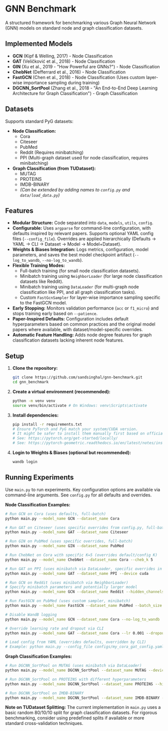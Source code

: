 # GNN Benchmark

A structured framework for benchmarking various Graph Neural Network (GNN) models on standard node and graph classification datasets.

## Implemented Models

*   **GCN** (Kipf & Welling, 2017) - Node Classification
*   **GAT** (Veličković et al., 2018) - Node Classification
*   **GIN** (Xu et al., 2019 - "How Powerful are GNNs?") - Node Classification
*   **ChebNet** (Defferrard et al., 2016) - Node Classification
*   **FastGCN** (Chen et al., 2018) - Node Classification (Uses custom layer-wise importance sampling during training)
*   **DGCNN_SortPool** (Zhang et al., 2018 - "An End-to-End Deep Learning Architecture for Graph Classification") - Graph Classification

## Datasets

Supports standard PyG datasets:

*   **Node Classification:**
    *   Cora
    *   Citeseer
    *   PubMed
    *   Reddit (Requires minibatching)
    *   PPI (Multi-graph dataset used for node classification, requires minibatching)
*   **Graph Classification (from TUDataset):**
    *   MUTAG
    *   PROTEINS
    *   IMDB-BINARY
    *   *(Can be extended by adding names to `config.py` and `data/load_data.py`)*

## Features

*   **Modular Structure:** Code separated into `data`, `models`, `utils`, `config`.
*   **Configurable:** Uses `argparse` for command-line configuration, with defaults inspired by relevant papers. Supports optional YAML config files (`--config_file`). Overrides are applied hierarchically (Defaults -> YAML -> CLI -> Dataset -> Model -> Model+Dataset).
*   **Weights & Biases Integration:** Logs metrics, configuration, model parameters, and saves the best model checkpoint artifact (`--log_to_wandb`, `--no-log_to_wandb`).
*   **Flexible Training Modes:**
    *   Full-batch training (for small node classification datasets).
    *   Minibatch training using `NeighborLoader` (for large node classification datasets like Reddit).
    *   Minibatch training using `DataLoader` (for multi-graph node classification like PPI, and all graph classification tasks).
    *   Custom `FastGcnSampler` for layer-wise importance sampling specific to the FastGCN model.
*   **Early Stopping:** Monitors validation performance (`acc` or `f1_micro`) and stops training early based on `--patience`.
*   **Paper-Inspired Defaults:** Configuration includes default hyperparameters based on common practices and the original model papers where available, with dataset/model-specific overrides.
*   **Automatic Feature Handling:** Adds node degree features for graph classification datasets lacking inherent node features.

## Setup

1.  **Clone the repository:**
    ```bash
    git clone https://github.com/sandsinghal/gnn-benchmark.git
    cd gnn_benchmark
    ```
2.  **Create a virtual environment (recommended):**
    ```bash
    python -m venv venv
    source venv/bin/activate # On Windows: venv\Scripts\activate
    ```
3.  **Install dependencies:**
    ```bash
    pip install -r requirements.txt
    # Ensure PyTorch and PyG match your system/CUDA version.
    # It might be safer to install them manually first based on official instructions:
    # See: https://pytorch.org/get-started/locally/
    # See: https://pytorch-geometric.readthedocs.io/en/latest/notes/installation.html
    ```
4.  **Login to Weights & Biases (optional but recommended):**
    ```bash
    wandb login
    ```

## Running Experiments

Use `main.py` to run experiments. Key configuration options are available via command-line arguments. See `config.py` for all defaults and overrides.

**Node Classification Examples:**

```bash
# Run GCN on Cora (uses defaults, full-batch)
python main.py --model_name GCN --dataset_name Cora

# Run GAT on Citeseer (uses specific overrides from config.py, full-batch)
python main.py --model_name GAT --dataset_name Citeseer

# Run GIN on PubMed (uses specific overrides, full-batch)
python main.py --model_name GIN --dataset_name PubMed

# Run ChebNet on Cora with specific K=5 (overrides default/config K)
python main.py --model_name ChebNet --dataset_name Cora --cheb_k 5

# Run GAT on PPI (uses minibatch via DataLoader, specific overrides in config.py)
python main.py --model_name GAT --dataset_name PPI --device cuda

# Run GCN on Reddit (uses minibatch via NeighborLoader)
# Specify minibatch parameters and potentially larger model
python main.py --model_name GCN --dataset_name Reddit --hidden_channels 128 --batch_size 1024 --lr 0.01 --epochs 50 --device cuda

# Run FastGCN on PubMed (uses custom sampler, minibatch)
python main.py --model_name FastGCN --dataset_name PubMed --batch_size 256 --device cuda

# Disable WandB logging
python main.py --model_name GCN --dataset_name Cora --no-log_to_wandb

# Override learning rate and dropout via CLI
python main.py --model_name GAT --dataset_name Cora --lr 0.001 --dropout 0.7

# Load config from YAML (overrides defaults, overridden by CLI)
# Example: python main.py --config_file configs/my_cora_gat_config.yaml --seed 123
```

**Graph Classification Examples:**

```bash
# Run DGCNN_SortPool on MUTAG (uses minibatch via DataLoader)
python main.py --model_name DGCNN_SortPool --dataset_name MUTAG --device cuda

# Run DGCNN_SortPool on PROTEINS with different hyperparameters
python main.py --model_name DGCNN_SortPool --dataset_name PROTEINS --hidden_channels 128 --dgcnn_sortpool_k 40 --lr 0.0005 --batch_size 128 --device cuda

# Run DGCNN_SortPool on IMDB-BINARY
python main.py --model_name DGCNN_SortPool --dataset_name IMDB-BINARY --device cuda
```

**Note on TUDataset Splitting:** The current implementation in `main.py` uses a basic random 80/10/10 split for graph classification datasets. For rigorous benchmarking, consider using predefined splits if available or more standard cross-validation techniques.
```
